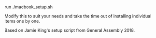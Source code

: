 run ./macbook_setup.sh

Modify this to suit your needs and take the time out of installing individual items one by one.

Based on Jamie King's setup script from General Assembly 2018.